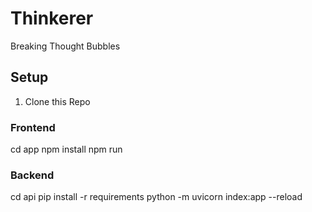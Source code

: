 # Thinkerer
Breaking Thought Bubbles

## Setup

1. Clone this Repo

### Frontend
cd app
npm install
npm run

### Backend
cd api 
pip install -r requirements
python -m uvicorn index:app --reload